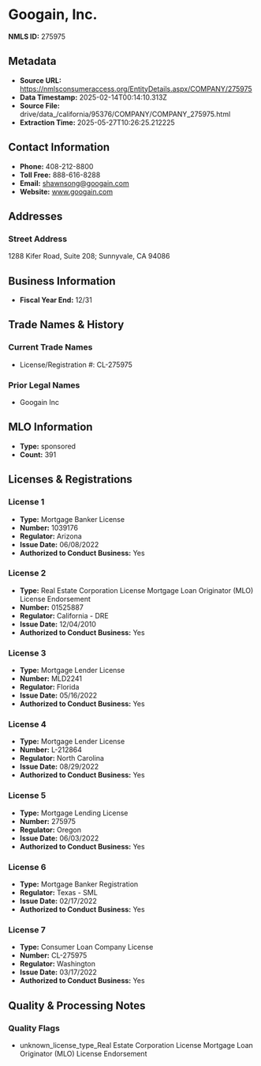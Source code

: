 # Googain, Inc.

**NMLS ID:** 275975

## Metadata
- **Source URL:** https://nmlsconsumeraccess.org/EntityDetails.aspx/COMPANY/275975
- **Data Timestamp:** 2025-02-14T00:14:10.313Z
- **Source File:** drive/data_/california/95376/COMPANY/COMPANY_275975.html
- **Extraction Time:** 2025-05-27T10:26:25.212225

## Contact Information
- **Phone:** 408-212-8800
- **Toll Free:** 888-616-8288
- **Email:** shawnsong@googain.com
- **Website:** www.googain.com

## Addresses
### Street Address
1288 Kifer Road, Suite 208; Sunnyvale, CA 94086

## Business Information
- **Fiscal Year End:** 12/31

## Trade Names & History
### Current Trade Names
- License/Registration #: CL-275975

### Prior Legal Names
- Googain Inc

## MLO Information
- **Type:** sponsored
- **Count:** 391

## Licenses & Registrations

### License 1
- **Type:** Mortgage Banker License
- **Number:** 1039176
- **Regulator:** Arizona
- **Issue Date:** 06/08/2022
- **Authorized to Conduct Business:** Yes

### License 2
- **Type:** Real Estate Corporation License Mortgage Loan Originator (MLO) License Endorsement
- **Number:** 01525887
- **Regulator:** California - DRE
- **Issue Date:** 12/04/2010
- **Authorized to Conduct Business:** Yes

### License 3
- **Type:** Mortgage Lender License
- **Number:** MLD2241
- **Regulator:** Florida
- **Issue Date:** 05/16/2022
- **Authorized to Conduct Business:** Yes

### License 4
- **Type:** Mortgage Lender License
- **Number:** L-212864
- **Regulator:** North Carolina
- **Issue Date:** 08/29/2022
- **Authorized to Conduct Business:** Yes

### License 5
- **Type:** Mortgage Lending License
- **Number:** 275975
- **Regulator:** Oregon
- **Issue Date:** 06/03/2022
- **Authorized to Conduct Business:** Yes

### License 6
- **Type:** Mortgage Banker Registration
- **Regulator:** Texas - SML
- **Issue Date:** 02/17/2022
- **Authorized to Conduct Business:** Yes

### License 7
- **Type:** Consumer Loan Company License
- **Number:** CL-275975
- **Regulator:** Washington
- **Issue Date:** 03/17/2022
- **Authorized to Conduct Business:** Yes

## Quality & Processing Notes
### Quality Flags
- unknown_license_type_Real Estate Corporation License Mortgage Loan Originator (MLO) License Endorsement
